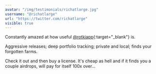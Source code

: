 ```yaml
---
avatar: "/img/testimonials/richatlarge.jpg"
username: "@richatlarge"
url: "https://twitter.com/richatlarge"
visible: true
---
```


Constantly amazed at how useful [@rotkiapp](https://twitter.com/rotkiapp){:target="_blank"} is.

Aggressive releases; deep portfolio tracking; private and local; finds your forgotten farms.

Check it out and then buy a license. It's cheap as hell and if it finds you a couple airdrops, will pay for itself 100x over...
